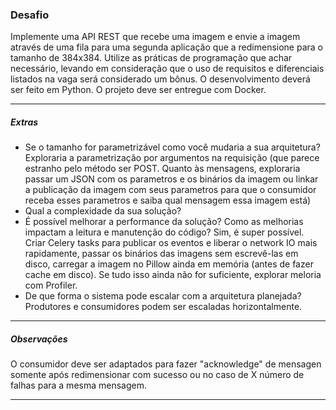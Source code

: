 ### Desafio

Implemente uma API REST que recebe uma imagem e envie a imagem através de uma fila para uma segunda aplicação que a redimensione para o tamanho de 384x384.
Utilize as práticas de programação que achar necessário, levando em consideração que o uso de requisitos e diferenciais listados na vaga será considerado um bônus.
O desenvolvimento deverá ser feito em Python. O projeto deve ser entregue com Docker.

---
##### Extras

 - Se o tamanho for parametrizável como você mudaria a sua arquitetura?
     Exploraria a parametrização por argumentos na requisição (que parece estranho pelo método ser POST. Quanto às mensagens, exploraria passar um JSON com os parametros e os binários da imagem ou linkar a publicação da imagem com seus parametros para que o consumidor receba esses parametros e saiba qual mensagem essa imagem está)
 - Qual a complexidade da sua solução?
 - É possível melhorar a performance da solução? Como as melhorias impactam a leitura e manutenção do código?
  Sim, é super possível. Criar Celery tasks para publicar os eventos e liberar o network IO mais rapidamente, passar os binários das imagens sem escrevê-las em disco, carregar a imagem no Pillow ainda em memória (antes de fazer cache em disco). Se tudo isso ainda não for suficiente, explorar meloria com Profiler.
 - De que forma o sistema pode escalar com a arquitetura planejada?
    Produtores e consumidores podem ser escaladas horizontalmente.

---
##### Observações

O consumidor deve ser adaptados para fazer "acknowledge" de mensagen somente após redimensionar com sucesso ou no caso de X número de falhas para a mesma mensagem.

---

